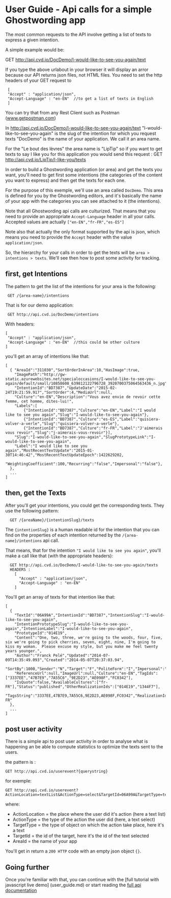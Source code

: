 # User Guide - Api calls for a simple Ghostwording app

The most common requests to the API involve getting a list of texts to express a given intention.

A simple example would be:

GET http://api.cvd.io/DocDemo/I-would-like-to-see-you-again/text

If you type the above urlabout in your browser it will display an arror because our API returns json files, not HTML files. 
You  need to set the http headers of your GET request to

     [
     "Accept" : "application/json",
     "Accept-Language" : "en-EN"  //to get a list of texts in English
     ]

You can try that from any Rest Client such as Postman (www.getpostman.com)

In http://api.cvd.io/DocDemo/I-would-like-to-see-you-again/text
"I-would-like-to-see-you-again" is the slug of the intention for which you request texts
"DocDemo" is the name of your application. We call it an area name.

For the "Le bout des lèvres" the area name is "LipTip" so if you want to get texts to say I like you for this application you would send this request :
GET http://api.cvd.io/LipTip/I-like-you/texts

In order to build a Ghostwording application (or area) and get the texts you want, you'll need to get first some intentions (the categories of the content you 
want to express) and then get the texts for each one.

For the purpose of this exemple, we'll use an area called `DocDemo`. This area is defined for you by the Ghostwording editors, 
and it's basically the name of your app with the categories you can see attached to it (the intentions).

Note that all Ghostwording api calls are culturized. That means that you need to provide an appropriate `Accept-Language` header 
in all your calls. Accepted values are actually `["en-EN","fr-FR","es-ES"]`

Note also that actually the only format supported by the api is json, which means you need to provide the `Accept` header with
the value `application/json`.

So, the hierarchy for your calls in order to get the texts will be `area > intentions > texts`. We'll see then how to post some
activity for tracking.

## first, get Intentions

The pattern to get the list of the intentions for your area is the following:

     GET /{area-name}/intentions

That is for our demo application:

     GET http://api.cvd.io/DocDemo/intentions
   
With headers: 

    [
     "Accept" : "application/json",
     "Accept-Language" : "en-EN"  //this could be other culture
    ]

you'll get an array of intentions like that:

    [
      { "AreaId":"311030","SortOrderInArea":10,"HasImage":true,
        "ImagePath":"http://gw-static.azurewebsites.net/specialoccasions/I-would-like-to-see-you-again/default/small/10858608_639812122796728_3920700375064563436_n.jpg",
        "IntentionId":"BD7387","UpdateDate":"2015-02-24T19:21:59.917","SortOrder":4,"MediaUrl":null,
        "Culture":"en-EN","Description":"Vous avez envie de revoir cette femme, cet homme, dites-lui!",
        "Labels":[
            {"IntentionId":"BD7387","Culture":"en-EN","Label":"I would like to see you again","Slug":"I-would-like-to-see-you-again"},
            {"IntentionId":"BD7387","Culture":"es-ES","Label":"quisiera-volver-a-verle","Slug":"quisiera-volver-a-verle"},
            {"IntentionId":"BD7387","Culture":"fr-FR","Label":"J'aimerais vous revoir","Slug":"j-aimerais-vous-revoir"}],
        "Slug":"I-would-like-to-see-you-again","SlugPrototypeLink":"I-would-like-to-see-you-again",
        "Label":"I would like to see you again","MostRecentTextUpdate":"2015-01-30T14:46:42","MostRecentTextUpdateEpoch":1422629202,
        "WeightingCoefficient":100,"Recurring":"false","Impersonal":"false"},
      },  
      ...  
    ]

## then, get the Texts 

After you'll get your intentions, you could get the corresponding texts. They use the following pattern:

      GET /{areaName}/{intentionSlug}/texts

The `{intentionSlug}` is a human readable id for the intention that you can find on the properties of each intention
returned by the `/{area-name}/intentions` api call.

That means, that for the intention `"I would like to see you again"`, you'll make a call like that (with the appropriate headers):


      GET http://api.cvd.io/DocDemo/I-would-like-to-see-you-again/texts
      HEADERS :
        [
          "Accept" : "application/json",
          "Accept-Language" : "en-EN" 
        ]

You'll get an array of texts for that intention like that:

    [
      {
        "TextId":"06A99A","IntentionId":"BD7387","IntentionSlug":"I-would-like-to-see-you-again",
        "IntentionPrototypeSlug":"I-would-like-to-see-you-again","IntentionLabel":"I-would-like-to-see-you-again",
        "PrototypeId":"014E19",
        "Content":"One, two, three, we're going to the woods, four, five, six we're going to pick cherries, seven, eight, nine, I'm going to kiss my woman.  Please excuse my style, but you make me feel twenty years younger.",
        "Author":"Franck Pelé","Updated":"2014-07-09T14:35:49.093","Created":"2014-05-07T20:37:03.94",
        "SortBy":1000,"Sender":"N","Target":"F","PoliteForm":"I","Impersonal":"false","Proximity":"I","Abstract":null,
        "ReferenceUrl":null,"ImageUrl":null,"Culture":"en-EN","TagIds":["3337EE","47B7E9","7A55C6","9E2D23","AE098F","FC0342"],
        "IsQuote":false,"AvailableCultures":["fr-FR"],"Status":"published","OtherRealizationIds":["014E19","1344F7"],
        "TagsString":"3337EE,47B7E9,7A55C6,9E2D23,AE098F,FC0342","RealizationIdsString":"014E19,1344F7","CulturesString":"fr-FR"
      },
      ...
    ]

## post user activity

There is a simple api to post user activity in order to analyse what is happening an be able to compute statistics to optimize
the texts sent to the users.

the pattern is :

    GET http://api.cvd.io/userevent?{querystring}
  
for exemple:

    GET http://api.cvd.io/userevent?ActionLocation=textList&ActionType=select&TargetId=06A99A&TargetType=text&areaId=DocDemo

where:

* ActionLocation = the place where the user did it's action (here a text list)
* ActionType = the type of the action the user did (here, a text select)
* TargetType = the type of object on which the action take place, here it's a text
* TargetId = the id of the target, here it's the id of the text selected
* AreaId = the name of your app

You'll get in return a `200 HTTP` code with an empty json object `{}`.


## Going further

Once you're familiar with that, you can continue with the [full tutorial with javascript live demo] (user_guide.md) or 
start reading the [full api documentation](../README.md)
